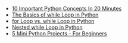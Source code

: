 <!-- [python synthax](https://www.youtube.com/watch?v=Gx5qb1uHss4)
[basic loops](https://www.youtube.com/watch?v=S_1QiK_RF2o&pp=ygUWcHl0aG9uIGxvb3BzIGZvciB3aGlsZQ%3D%3D)
[for loop vs while loop](https://www.youtube.com/watch?v=cUV__S8Jaqs&pp=ygUWcHl0aG9uIGxvb3BzIGZvciB3aGlsZQ%3D%3D)
[python nested loops](https://www.youtube.com/watch?v=q4iHoJd_NSo&list=PLBlnK6fEyqRhytV4M_S_Nk5OJt_E0jEbW&index=6&pp=iAQB)
[python  mini projects in 1 hour](https://www.youtube.com/watch?v=DLn3jOsNRVE&pp=ygUUcHl0aG9uIG1pbmkgcHJvamVjdHM%3D)

-->
* [10 Important Python Concepts In 20 Minutes](https://www.youtube.com/watch?v=Gx5qb1uHss4)
* [The Basics of while Loop in Python](https://www.youtube.com/watch?v=S_1QiK_RF2o&pp=ygUWcHl0aG9uIGxvb3BzIGZvciB3aGlsZQ%3D%3D)
* [for Loop vs. while Loop in Python](https://www.youtube.com/watch?v=cUV__S8Jaqs&pp=ygUWcHl0aG9uIGxvb3BzIGZvciB3aGlsZQ%3D%3D)
* [Nested while Loop in Python](https://www.youtube.com/watch?v=q4iHoJd_NSo&list=PLBlnK6fEyqRhytV4M_S_Nk5OJt_E0jEbW&index=6&pp=iAQB)
* [5 Mini Python Projects - For Beginners](https://www.youtube.com/watch?v=DLn3jOsNRVE&pp=ygUUcHl0aG9uIG1pbmkgcHJvamVjdHM%3D)
